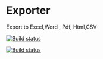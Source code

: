 # Exporter
Export to Excel,Word , Pdf, Html,CSV

[![Build status](https://ci.appveyor.com/api/projects/status/w4w6k0kxu2cide0m?svg=true)](https://ci.appveyor.com/project/ignatandrei/exporter)




[![Build status](https://ci.appveyor.com/api/projects/status/w4w6k0kxu2cide0m/branch/master?svg=true)](https://ci.appveyor.com/project/ignatandrei/exporter/branch/master)
